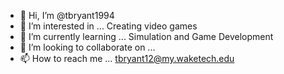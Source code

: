 - 👋 Hi, I’m @tbryant1994
- 👀 I’m interested in ... Creating video games
- 🌱 I’m currently learning ... Simulation and Game Development
- 💞️ I’m looking to collaborate on ...
- 📫 How to reach me ... tbryant12@my.waketech.edu

<!---
tbryant1994/tbryant1994 is a ✨ special ✨ repository because its `README.md` (this file) appears on your GitHub profile.
You can click the Preview link to take a look at your changes.
--->
